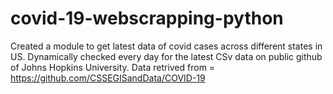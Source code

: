 # covid-19-webscrapping-python
Created a module to get latest data of covid cases across different states in US. Dynamically checked every day for the latest CSv data on public github of Johns Hopkins University.
Data retrived from = https://github.com/CSSEGISandData/COVID-19
